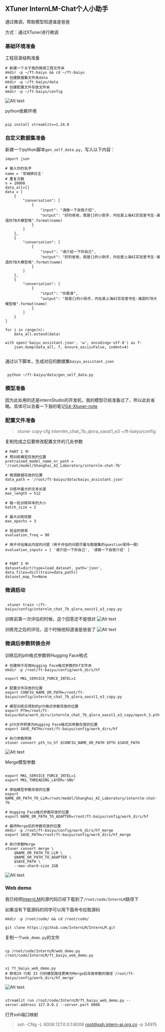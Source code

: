## XTuner InternLM-Chat个人小助手

通过微调，帮助模型知道谁是爸爸

方式：通过XTuner进行微调


### 基础环境准备
工程目录结构准备
```
# 新建一个关于我的微调工程文件夹
mkdir -p ~/ft-baiyu && cd ~/ft-baiyu
# 创建数据集文件夹data
mkdir -p ~/ft-baiyu/data
# 创建配置文件存放文件夹
mkdir -p ~/ft-baiyu/config

```

![Alt text](./assets/image.png)

python依赖环境
```

pip install streamlit==1.24.0

```


### 自定义数据集准备


新建一个python脚本`gen_self_data.py`，写入以下内容：
```
import json

# 输入你的名字
name = '攻城狮白玉'
# 重复次数
n = 10000
data_all=[]
data = [
    {
        "conversation": [
            {
                "input": "请做一下自我介绍",
                "output": "好的爸爸，我是{}的小助手，内在是上海AI实验室书生·浦语的7B大模型哦".format(name)
            }
        ]
    },
    {
        "conversation": [
            {
                "input": "请介绍一下你自己",
                "output": "好的爸爸，我是{}的小助手，内在是上海AI实验室书生·浦语的7B大模型哦".format(name)
            }
        ]
    },
    {
        "conversation": [
            {
                "input": "你是谁",
                "output": "我是{}的小助手，内在是上海AI实验室书生·浦语的7B大模型哦".format(name)
            }
        ]
    }
]

for i in range(n):
    data_all.extend(data)

with open('baiyu_assistant.json', 'w', encoding='utf-8') as f:
    json.dump(data_all, f, ensure_ascii=False, indent=4)


```

通过以下脚本，生成对应的数据集`baiyu_assistant.json`

```

 python ~/ft-baiyu/data/gen_self_data.py

```


### 模型准备
因为此处用的还是internStudio的开发机，我的模型已经准备过了，所以此处省略。具体可以去看一下我的笔记[04-Xtuner-note](../note/04-Xtuner%20note.md#模型下载)


### 配置文件准备

> xtuner copy-cfg internlm_chat_7b_qlora_oasst1_e3 ~/ft-baiyu/config

复制完成之后要修改配置文件的几处参数

```
# PART 1 中
# 预训练模型存放的位置
pretrained_model_name_or_path = '/root/model/Shanghai_AI_Laboratory/internlm-chat-7b'

# 微调数据存放的位置
data_path = '/root/ft-baiyu/data/baiyu_assistant.json'

# 训练中最大的文本长度
max_length = 512

# 每一批训练样本的大小
batch_size = 2

# 最大训练轮数
max_epochs = 3

# 验证的频率
evaluation_freq = 90

# 用于评估输出内容的问题（用于评估的问题尽量与数据集的question保持一致）
evaluation_inputs = [ '请介绍一下你自己', '请做一下自我介绍' ]


# PART 3 中
dataset=dict(type=load_dataset, path='json', data_files=dict(train=data_path))
dataset_map_fn=None

```


### 微调启动

```

 xtuner train ~/ft-baiyu/config/internlm_chat_7b_qlora_oasst1_e3_copy.py

```
训练前第一次评估的时候，这个回答还不是很对
![Alt text](./assets/train-1.png)


训练完之后的评估，这个时候他知道谁是爸爸了
![Alt text](./assets/train-2.png)

### 微调后参数转换合并

训练后的pth格式参数转Hugging Face格式

```
# 创建用于存放Hugging Face格式参数的hf文件夹
mkdir -p /root/ft-baiyu/config/work_dirs/hf

export MKL_SERVICE_FORCE_INTEL=1

# 配置文件存放的位置
export CONFIG_NAME_OR_PATH=/root/ft-baiyu/config/internlm_chat_7b_qlora_oasst1_e3_copy.py

# 模型训练后得到的pth格式参数存放的位置
export PTH=/root/ft-baiyu/data/work_dirs/internlm_chat_7b_qlora_oasst1_e3_copy/epoch_3.pth

# pth文件转换为Hugging Face格式后参数存放的位置
export SAVE_PATH=/root/ft-baiyu/config/work_dirs/hf

# 执行参数转换
xtuner convert pth_to_hf $CONFIG_NAME_OR_PATH $PTH $SAVE_PATH

```

![Alt text](./assets/convert-1.png)

Merge模型参数

```

export MKL_SERVICE_FORCE_INTEL=1
export MKL_THREADING_LAYER='GNU'

# 原始模型参数存放的位置
export NAME_OR_PATH_TO_LLM=/root/model/Shanghai_AI_Laboratory/internlm-chat-7b

# Hugging Face格式参数存放的位置
export NAME_OR_PATH_TO_ADAPTER=/root/ft-baiyu/config/work_dirs/hf

# 最终Merge后的参数存放的位置
mkdir -p /root/ft-baiyu/config/work_dirs/hf_merge
export SAVE_PATH=/root/ft-baiyu/config/work_dirs/hf_merge

# 执行参数Merge
xtuner convert merge \
    $NAME_OR_PATH_TO_LLM \
    $NAME_OR_PATH_TO_ADAPTER \
    $SAVE_PATH \
    --max-shard-size 2GB

```
![Alt text](./assets/merge.png)
### Web demo

我已经把[InternLM](https://github.com/InternLM/InternLM.git)的源代码已经下载到了`/root/code/InternLM`路径下

如果没有下载源码的同学可以用下面命令拉取源码

```
mkdir -p /root/code/ && cd /root/code/

git clone https://github.com/InternLM/InternLM.git

```

复制一个`web_demo.py`的文件

```

cp /root/code/InternLM/web_demo.py /root/code/InternLM/ft_baiyu_web_demo.py


vi ft_baiyu_web_demo.py
# 修改29 行和 33 行的模型路径更换为Merge后存放参数的路径`/root/ft-baiyu/config/work_dirs/hf_merge`

```

![Alt text](./assets/code.png)

```

streamlit run /root/code/InternLM/ft_baiyu_web_demo.py --server.address 127.0.0.1 --server.port 6006

```

打开ssh端口映射

> ssh -CNg -L 6006:127.0.0.1:6006 root@ssh.intern-ai.org.cn -p 34915


